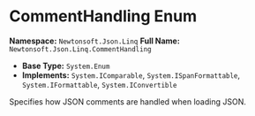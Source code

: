 # CommentHandling Enum

**Namespace:** `Newtonsoft.Json.Linq`
**Full Name:** `Newtonsoft.Json.Linq.CommentHandling`
- **Base Type:** `System.Enum`
- **Implements:** `System.IComparable`, `System.ISpanFormattable`, `System.IFormattable`, `System.IConvertible`

Specifies how JSON comments are handled when loading JSON.